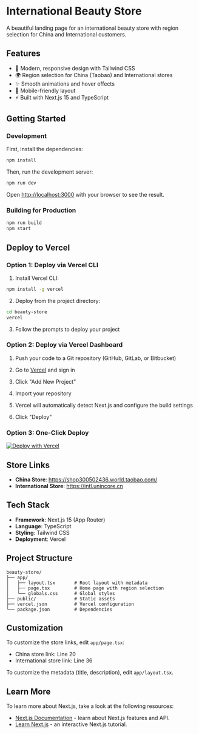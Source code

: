 # International Beauty Store

A beautiful landing page for an international beauty store with region selection for China and International customers.

## Features

- 💄 Modern, responsive design with Tailwind CSS
- 🌍 Region selection for China (Taobao) and International stores
- ✨ Smooth animations and hover effects
- 📱 Mobile-friendly layout
- ⚡ Built with Next.js 15 and TypeScript

## Getting Started

### Development

First, install the dependencies:

```bash
npm install
```

Then, run the development server:

```bash
npm run dev
```

Open [http://localhost:3000](http://localhost:3000) with your browser to see the result.

### Building for Production

```bash
npm run build
npm start
```

## Deploy to Vercel

### Option 1: Deploy via Vercel CLI

1. Install Vercel CLI:
```bash
npm install -g vercel
```

2. Deploy from the project directory:
```bash
cd beauty-store
vercel
```

3. Follow the prompts to deploy your project

### Option 2: Deploy via Vercel Dashboard

1. Push your code to a Git repository (GitHub, GitLab, or Bitbucket)

2. Go to [Vercel](https://vercel.com) and sign in

3. Click "Add New Project"

4. Import your repository

5. Vercel will automatically detect Next.js and configure the build settings

6. Click "Deploy"

### Option 3: One-Click Deploy

[![Deploy with Vercel](https://vercel.com/button)](https://vercel.com/new/clone?repository-url=https://github.com/yourusername/beauty-store)

## Store Links

- **China Store**: https://shop300502436.world.taobao.com/
- **International Store**: https://intl.unincore.cn

## Tech Stack

- **Framework**: Next.js 15 (App Router)
- **Language**: TypeScript
- **Styling**: Tailwind CSS
- **Deployment**: Vercel

## Project Structure

```
beauty-store/
├── app/
│   ├── layout.tsx       # Root layout with metadata
│   ├── page.tsx         # Home page with region selection
│   └── globals.css      # Global styles
├── public/              # Static assets
├── vercel.json          # Vercel configuration
└── package.json         # Dependencies
```

## Customization

To customize the store links, edit `app/page.tsx`:

- China store link: Line 20
- International store link: Line 36

To customize the metadata (title, description), edit `app/layout.tsx`.

## Learn More

To learn more about Next.js, take a look at the following resources:

- [Next.js Documentation](https://nextjs.org/docs) - learn about Next.js features and API.
- [Learn Next.js](https://nextjs.org/learn) - an interactive Next.js tutorial.
